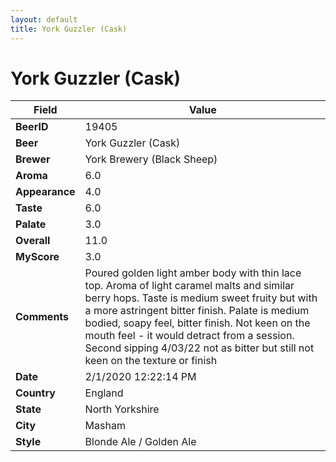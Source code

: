```yaml
---
layout: default
title: York Guzzler (Cask)
---
```


# York Guzzler (Cask)

| Field         | Value     |
|---------------|-----------|
| **BeerID** | 19405 |
| **Beer** | York Guzzler (Cask) |
| **Brewer** | York Brewery (Black Sheep) |
| **Aroma** | 6.0 |
| **Appearance** | 4.0 |
| **Taste** | 6.0 |
| **Palate** | 3.0 |
| **Overall** | 11.0 |
| **MyScore** | 3.0 |
| **Comments** | Poured golden light amber body with thin lace top. Aroma of light caramel malts and similar berry hops. Taste is medium sweet fruity but with a more astringent bitter finish. Palate is medium bodied, soapy feel, bitter finish. Not keen on the mouth feel - it would detract from a session. Second sipping 4/03/22 not as bitter but still not keen on the texture or finish  |
| **Date** | 2/1/2020 12:22:14 PM |
| **Country** | England |
| **State** | North Yorkshire |
| **City** | Masham |
| **Style** | Blonde Ale / Golden Ale |
